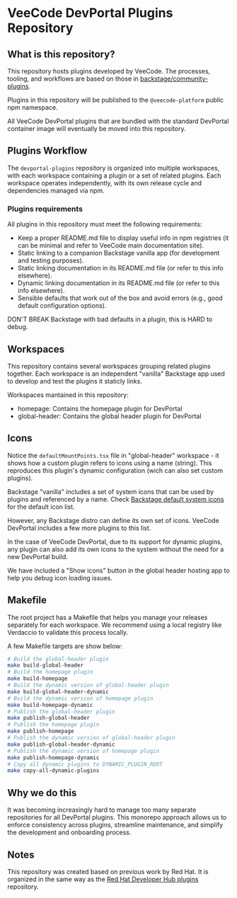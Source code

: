 # VeeCode DevPortal Plugins Repository

## What is this repository?

This repository hosts plugins developed by VeeCode. The processes, tooling, and workflows are based on those in [backstage/community-plugins](https://github.com/backstage/community-plugins).

Plugins in this repository will be published to the `@veecode-platform` public npm namespace.

All VeeCode DevPortal plugins that are bundled with the standard DevPortal container image will eventually be moved into this repository.

## Plugins Workflow

The `devportal-plugins` repository is organized into multiple workspaces, with each workspace containing a plugin or a set of related plugins. Each workspace operates independently, with its own release cycle and dependencies managed via npm.

### Plugins requirements

All plugins in this repository must meet the following requirements:

- Keep a proper README.md file to display useful info in npm registries (it can be minimal and refer to VeeCode main documentation site).
- Static linking to a companion Backstage vanilla app (for development and testing purposes).
- Static linking documentation in its README.md file (or refer to this info elsewhere).
- Dynamic linking documentation in its README.md file (or refer to this info elsewhere).
- Sensible defaults that work out of the box and avoid errors (e.g., good default configuration options).

DON'T BREAK Backstage with bad defaults in a plugin, this is HARD to debug.

## Workspaces

This repository contains several workspaces grouping related plugins together. Each workspace is an independent "vanilla" Backstage app used to develop and test the plugins it staticly links.

Workspaces mantained in this repository:

- homepage: Contains the homepage plugin for DevPortal
- global-header: Contains the global header plugin for DevPortal

## Icons

Notice the `defaultMountPoints.tsx` file in "global-header" workspace - it shows how a custom plugin refers to icons using a name (string). This reproduces this plugin's dynamic configuration (wich can also set custom plugins).

Backstage "vanilla" includes a set of system icons that can be used by plugins and referenced by a name. Check [Backstage default system icons](https://github.com/backstage/backstage/blob/master/packages/app-defaults/src/defaults/icons.tsx) for the default icon list.

However, any Backstage distro can define its own set of icons. VeeCode DevPortal includes a few more plugins to this list.

In the case of VeeCode DevPortal, due to its support for dynamic plugins, any plugin can also add its own icons to the system without the need for a new DevPortal build.

We have included a "Show icons" button in the global header hosting app to help you debug icon loading issues.

## Makefile

The root project has a Makefile that helps you manage your releases separately for each workspace. We recommend using a local registry like Verdaccio to validate this process locally.

A few Makefile targets are show below:

```bash
# Build the global-header plugin
make build-global-header
# Build the homepage plugin
make build-homepage
# Build the dynamic version of global-header plugin
make build-global-header-dynamic
# Build the dynamic version of homepage plugin
make build-homepage-dynamic
# Publish the global-header plugin
make publish-global-header
# Publish the homepage plugin
make publish-homepage
# Publish the dynamic version of global-header plugin
make publish-global-header-dynamic
# Publish the dynamic version of homepage plugin
make publish-homepage-dynamic
# Copy all dynamic plugins to DYNAMIC_PLUGIN_ROOT
make copy-all-dynamic-plugins
```

## Why we do this

It was becoming increasingly hard to manage too many separate repositories for all DevPortal plugins. This monorepo approach allows us to enforce consistency across plugins, streamline maintenance, and simplify the development and onboarding process.

## Notes

This repository was created based on previous work by Red Hat. It is organized in the same way as the [Red Hat Developer Hub plugins](https://github.com/redhat-developer/rhdh-plugins) repository.
